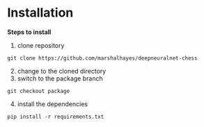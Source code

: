 # Installation
**Steps to install**
  1. clone repository

  ```
  git clone https://github.com/marshalhayes/deepneuralnet-chess
  ```
  2. change to the cloned directory
  3. switch to the package branch

  ```
  git checkout package
  ```
  4. install the dependencies

  ```
  pip install -r requirements.txt
  ```
